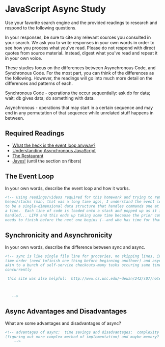# JavaScript Async Study

Use your favorite search engine and the provided readings to research and
respond to the following questions.

In your responses, be sure to cite any relevant sources you consulted in your
search. We ask you to write responses in your own words in order to see how you
process what you've read. Please do not respond with direct quotes from source
material. Instead, digest what you've read and repeat it in your own voice.

These studies focus on the differences between Asynchronous Code, and
Synchronous Code. For the most part, you can think of the differences as the
following. However, the readings will go into much more detail on the
differences and patterns of each.

Synchronous Code - operations the occur sequentially: ask db for data; wait; db gives data; do something with data.

Asynchronous - operations that may start in a certain sequence and may end in any permutation of that sequence while unrelated stuff happens in between.

## Required Readings

-   [What the heck is the event loop anyway?](https://www.youtube.com/watch?v=8aGhZQkoFbQ)
-   [Understanding Asynchronous JavaScript](https://www.youtube.com/watch?v=vMfg0xGjcOI)
-   [The Restaurant](https://www.codeschool.com/blog/2014/10/30/understanding-node-js/)
-   [Javes!](https://www.discovermeteor.com/blog/understanding-sync-async-javascript-node/) (until the section on fibers)

## The Event Loop

In your own words, describe the event loop and how it works.

```md
<!-- Using readings/videos required for this homework and trying to remember diffs b/w
heaps/stacks (man, that was a long time ago), I understand the event loop
to be a single-dimensional data structure that handles commands one at
a time.  Each line of code is loaded onto a stack and popped up as it is
handled... LIFO and this ends up taking some time because the prior command/task
needs to finish before the next one begins (--and who has time for that?!) -->
```

## Synchronicity and Asynchronicity

In your own words, describe the difference between sync and async.

```md
<!-- sync is like single file line for groceries, no skipping lines, in
time-order (need tofinish one thing before beginning anothoer) and async is more
akin to a bunch of self-service checkouts-many tasks occuring same time and
concurrently

 this site was also helpful:  http://www.cs.unc.edu/~dewan/242/s07/notes/ipc/node9.html



   -->
```

## Async Advantages and Disadvantages

What are some advantages and disadvantages of async?

```md
<!-- advantages of async:  time savings and disadvantages:  complexity
(figuring out more complex method of implementation) and maybe memory?
    -->
```
